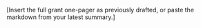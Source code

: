 [Insert the full grant one-pager as previously drafted, or paste the markdown from your latest summary.]

